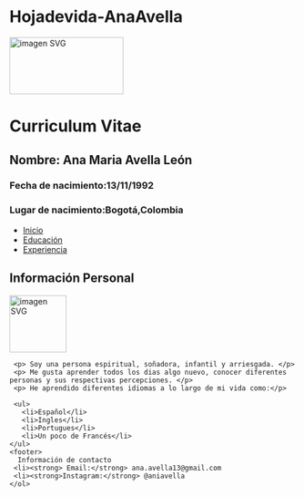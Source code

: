 # Hojadevida-AnaAvella
<!DOCTYPE html>
<html>
  <head>
    <meta charset="utf-8">
    <meta name="viewport" content="width=device-width,user-scalable"=no
    <title></title>
  </head>
  <body>
    <div style= "border:10px solidblack;">
     <img src="images/logoevaluacion.svg" class="imgSVG" alt="imagen SVG" title="imagen SVG" width="200px" height="100px"/>
    </div>
    <p>
          <h1> Curriculum Vitae </h1>
          <h2>Nombre: Ana Maria Avella León</h2>
          <h3>Fecha de nacimiento:13/11/1992</h3>
          <h3>Lugar de nacimiento:Bogotá,Colombia</h3>
    <p>
      <ul>
          <li><a href="index.html">Inicio</a></li>
          <li><a href="educacion.html">Educación</a></li>
          <li><a href="experiencia.html">Experiencia</a></li>
      </ul>
    <p>
      <h2>Información Personal </h2>
      <div style= "border:10px solidblack;">
       <img src="images/anafoto.png" class="imgSVG" alt="imagen SVG" title="imagen SVG" width="100px" height="100px"/>
      </div>

     <p> Soy una persona espiritual, soñadora, infantil y arriesgada. </p>
     <p> Me gusta aprender todos los dias algo nuevo, conocer diferentes personas y sus respectivas percepciones. </p>
     <p> He aprendido diferentes idiomas a lo largo de mi vida como:</p>

     <ul>
       <li>Español</li>
       <li>Ingles</li>
       <li>Portugues</li>
       <li>Un poco de Francés</li>
    </ul>
    <footer>
      Información de contacto
     <li><strong> Email:</strong> ana.avella13@gmail.com
     <li><strong>Instagram:</strong> @aniavella
    </ol>
  </body>
</html>
